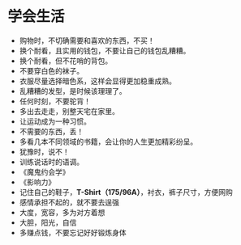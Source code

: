 学会生活
=======================

* 购物时，不切确需要和喜欢的东西，不买！
* 换个耐看，且实用的钱包，不要让自己的钱包乱糟糟。
* 换个耐看，但不花哨的背包。
* 不要穿白色的袜子。
* 衣服尽量选择暗色系，这样会显得更加稳重成熟。
* 乱糟糟的发型，是时候该理理了。
* 任何时刻，不要驼背！
* 多出去走走，别整天宅在家里。
* 让运动成为一种习惯。
* 不需要的东西，丢！
* 多看几本不同领域的书籍，会让你的人生更加精彩纷呈。
* 犹豫时，说不！
* 训练说话时的语调。
* 《魔鬼约会学》
* 《影响力》
* 记住自己的鞋子，**T-Shirt（175/96A）**，衬衣，裤子尺寸，方便网购
* 感情承担不起的，就不要去逞强
* 大度，宽容，多为对方着想
* 大胆，阳光，自信
* 多赚点钱，不要忘记好好锻炼身体
